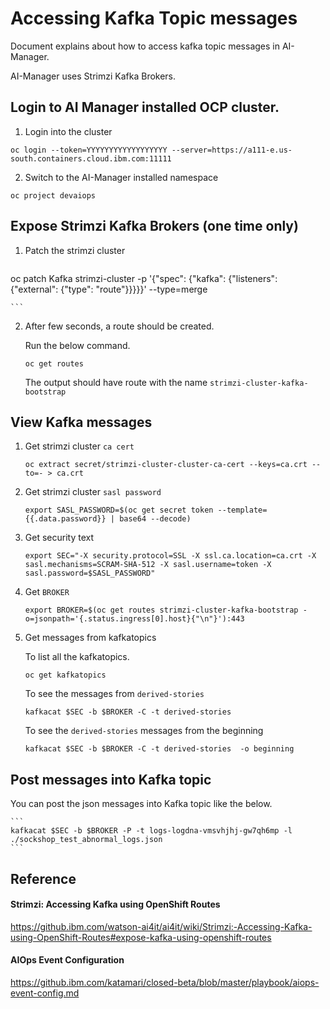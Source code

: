 # Accessing Kafka Topic messages

Document explains about how to access kafka topic messages in AI-Manager.

AI-Manager uses Strimzi Kafka Brokers. 

## Login to AI Manager installed OCP cluster.

1. Login into the cluster

```
oc login --token=YYYYYYYYYYYYYYYYYY --server=https://a111-e.us-south.containers.cloud.ibm.com:11111
```

2. Switch to the AI-Manager installed namespace

```
oc project devaiops
```

## Expose Strimzi Kafka Brokers (one time only)

1. Patch the strimzi cluster

    ```
oc patch Kafka strimzi-cluster -p '{"spec": {"kafka": {"listeners": {"external": {"type": "route"}}}}}' --type=merge

    ```

2. After few seconds, a route should be created. 

    Run the below command.

    ```
    oc get routes
    ```

    The output should have route with the name `strimzi-cluster-kafka-bootstrap`


## View Kafka messages

1. Get strimzi cluster `ca cert`

    ```
    oc extract secret/strimzi-cluster-cluster-ca-cert --keys=ca.crt --to=- > ca.crt
    ```

2. Get strimzi cluster `sasl password`

    ```
    export SASL_PASSWORD=$(oc get secret token --template={{.data.password}} | base64 --decode)
    ```

3. Get security text 

    ```
    export SEC="-X security.protocol=SSL -X ssl.ca.location=ca.crt -X sasl.mechanisms=SCRAM-SHA-512 -X sasl.username=token -X sasl.password=$SASL_PASSWORD"
    ```

4. Get `BROKER`

    ```
    export BROKER=$(oc get routes strimzi-cluster-kafka-bootstrap -o=jsonpath='{.status.ingress[0].host}{"\n"}'):443
    ```

5. Get messages from kafkatopics

    To list all the kafkatopics.

    ```
    oc get kafkatopics
    ```

    To see the messages from `derived-stories`

    ```
    kafkacat $SEC -b $BROKER -C -t derived-stories
    ```

    To see the `derived-stories` messages from the beginning

    ```
    kafkacat $SEC -b $BROKER -C -t derived-stories  -o beginning
    ```



## Post messages into Kafka topic

You can post the json messages into Kafka topic like the below.

    ```
    kafkacat $SEC -b $BROKER -P -t logs-logdna-vmsvhjhj-gw7qh6mp -l ./sockshop_test_abnormal_logs.json
    ```


## Reference 

#### Strimzi: Accessing Kafka using OpenShift Routes

https://github.ibm.com/watson-ai4it/ai4it/wiki/Strimzi:-Accessing-Kafka-using-OpenShift-Routes#expose-kafka-using-openshift-routes


#### AIOps Event Configuration

https://github.ibm.com/katamari/closed-beta/blob/master/playbook/aiops-event-config.md